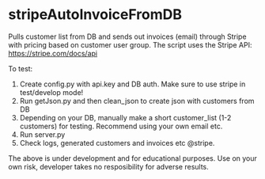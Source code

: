 # stripeAutoInvoiceFromDB
Pulls customer list from DB and sends out invoices (email) through Stripe with pricing based on customer user group.
The script uses the Stripe API: https://stripe.com/docs/api

To test:

1) Create config.py with api.key and DB auth. Make sure to use stripe in test/develop mode!
2) Run getJson.py and then clean_json to create json with customers from DB
3) Depending on your DB, manually make a short customer_list (1-2 customers) for testing. Recommend using your own email etc.
4) Run server.py
5) Check logs, generated customers and invoices etc @stripe.

The above is under development and for educational purposes. Use on your own risk, developer takes no resposibility for adverse results.
